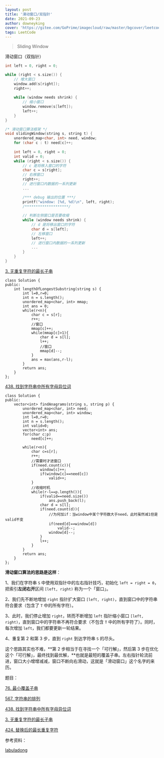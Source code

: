```yaml
---
layout: post
title: '滑动窗口/双指针'
date: 2021-09-23
author: downeyking
cover: 'https://gitee.com/GoPrime/imagecloud/raw/master/bgcover/leetcode.jpg'
tags: LeetCode
---
```


> Sliding Window

滑动窗口（双指针）

```cpp
int left = 0, right = 0;

while (right < s.size()) {
    // 增大窗口
    window.add(s[right]);
    right++;
    
    while (window needs shrink) {
        // 缩小窗口
        window.remove(s[left]);
        left++;
    }
}
```

```cpp
/* 滑动窗口算法框架 */
void slidingWindow(string s, string t) {
    unordered_map<char, int> need, window;
    for (char c : t) need[c]++;
    
    int left = 0, right = 0;
    int valid = 0; 
    while (right < s.size()) {
        // c 是将移入窗口的字符
        char c = s[right];
        // 右移窗口
        right++;
        // 进行窗口内数据的一系列更新
        ...

        /*** debug 输出的位置 ***/
        printf("window: [%d, %d)\n", left, right);
        /********************/
        
        // 判断左侧窗口是否要收缩
        while (window needs shrink) {
            // d 是将移出窗口的字符
            char d = s[left];
            // 左移窗口
            left++;
            // 进行窗口内数据的一系列更新
            ...
        }
    }
}
```

[3. 无重复字符的最长子串](https://leetcode-cn.com/problems/longest-substring-without-repeating-characters/)

```
class Solution {
public:
    int lengthOfLongestSubstring(string s) {
        int l=0,r=0;
        int n = s.length();
        unordered_map<char, int> mmap;
        int ans = 0;
        while(r<n){
            char c = s[r];
            r++;
            //窗口
            mmap[c]++;
            while(mmap[c]>1){
                char d = s[l];
                l++;
                //窗口
                mmap[d]--;
            }
            ans = max(ans,r-l);
        }
        return ans;
    }
};
```

[438. 找到字符串中所有字母异位词](https://leetcode-cn.com/problems/find-all-anagrams-in-a-string/)

```
class Solution {
public:
    vector<int> findAnagrams(string s, string p) {
        unordered_map<char, int> need;
        unordered_map<char, int> window;
        int l=0,r=0;
        int n = s.length();
        int valid=0;
        vector<int> ans;
        for(char c:p)
            need[c]++;

        while(r<n){
            char c=s[r];
            r++;
            //需要时才进窗口
            if(need.count(c)){
                window[c]++;
                if(window[c]==need[c])
                    valid++;
            }
            //收缩时机
            while(r-l==p.length()){
                if(valid==need.size())
                    ans.push_back(l);
                char d = s[l];
                if(need.count(d)){
                    //为何加if：当window中某个字符数大于need，此时虽然减1但是valid不变
                    if(need[d]==window[d])
                        valid--;
                    window[d]--;
                }
                l++;
            }
        } 
        return ans;
    }
};
```

**滑动窗口算法的思路是这样**：

1、我们在字符串 `S` 中使用双指针中的左右指针技巧，初始化 `left = right = 0`，把索引**左闭右开**区间 `[left, right)` 称为一个「窗口」。

2、我们先不断地增加 `right` 指针扩大窗口 `[left, right)`，直到窗口中的字符串符合要求（包含了 `T` 中的所有字符）。

3、此时，我们停止增加 `right`，转而不断增加 `left` 指针缩小窗口 `[left, right)`，直到窗口中的字符串不再符合要求（不包含 `T` 中的所有字符了）。同时，每次增加 `left`，我们都要更新一轮结果。

4、重复第 2 和第 3 步，直到 `right` 到达字符串 `S` 的尽头。

这个思路其实也不难，**第 2 步相当于在寻找一个「可行解」，然后第 3 步在优化这个「可行解」，最终找到最优解，**也就是最短的覆盖子串。左右指针轮流前进，窗口大小增增减减，窗口不断向右滑动，这就是「滑动窗口」这个名字的来历。



题目：

[76. 最小覆盖子串](https://leetcode-cn.com/problems/minimum-window-substring/)

[567. 字符串的排列](https://leetcode-cn.com/problems/permutation-in-string/)

[438. 找到字符串中所有字母异位词](https://leetcode-cn.com/problems/find-all-anagrams-in-a-string/)

[3. 无重复字符的最长子串](https://leetcode-cn.com/problems/longest-substring-without-repeating-characters/)

[424. 替换后的最长重复字符](https://leetcode-cn.com/problems/longest-repeating-character-replacement/)



参考资料：

[labuladong](https://labuladong.gitee.io/algo/2/22/54/)

